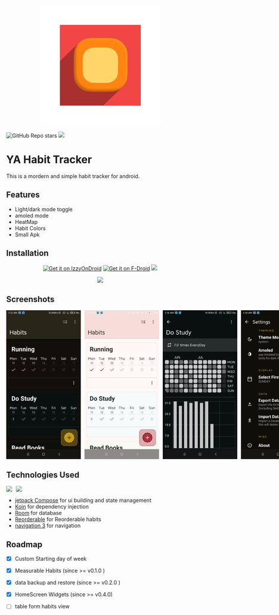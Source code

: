 




<p align="center">

  <img src="https://raw.githubusercontent.com/zaved707/Yet-Another-Habit-Tracker/refs/heads/master/app/src/main/res/mipmap-xxhdpi/ic_launcher_foreground.webp" alt="Logo">
</p>


<img alt="GitHub Repo stars" src="https://img.shields.io/github/stars/zaved707/yet-another-habit-tracker">
<img src= "https://img.shields.io/endpoint?url=https://apt.izzysoft.de/fdroid/api/v1/shield/com.zavedahmad.yaHabit"/>




# YA Habit Tracker


This is a mordern and simple habit tracker for android.


## Features

- Light/dark mode toggle
- amoled mode
- HeatMap
- Habit Colors
- Small Apk


## Installation

 <p align="center">
    <a href="https://apt.izzysoft.de/packages/com.zavedahmad.yaHabit"><img src="https://gitlab.com/IzzyOnDroid/repo/-/raw/master/assets/IzzyOnDroid.png" alt="Get it on IzzyOnDroid" height="80"></a>
    <a href="https://f-droid.org/packages/com.zavedahmad.yaHabit"><img src="https://fdroid.gitlab.io/artwork/badge/get-it-on.png" alt="Get it on F-Droid" height="80"></a>
    <a href="https://github.com/zaved707/Yet-Another-Habit-Tracker/releases/latest"><img src="https://raw.githubusercontent.com/andOTP/andOTP/master/assets/badges/get-it-on-github.png" height="80"></a>
   </p>
<p align = "center"> 
 <a href="http://apps.obtainium.imranr.dev/redirect.html?r=obtainium://add/https://github.com/zaved707/Yet-Another-Habit-Tracker"><img src="https://raw.githubusercontent.com/ImranR98/Obtainium/main/assets/graphics/badge_obtainium.png" height="55"></a>

</p>

## Screenshots

<div style="display: flex; flex-direction: row; gap: 10px;">
  <img src="https://github.com/zaved707/Yet-Another-Habit-Tracker/blob/master/fastlane/metadata/android/en-US/images/phoneScreenshots/1.jpg?raw=true" alt="App Screenshot 1" width="200"/>
  <img src="https://github.com/zaved707/Yet-Another-Habit-Tracker/blob/master/fastlane/metadata/android/en-US/images/phoneScreenshots/2.jpg?raw=true" alt="App Screenshot 2" width="200"/>
  <img src="https://github.com/zaved707/Yet-Another-Habit-Tracker/blob/master/fastlane/metadata/android/en-US/images/phoneScreenshots/3.jpg?raw=true" alt="App Screenshot 3" width="200"/>
  <img src="https://github.com/zaved707/Yet-Another-Habit-Tracker/blob/master/fastlane/metadata/android/en-US/images/phoneScreenshots/4.jpg?raw=true" alt="App Screenshot 3" width="200"/>
  <img src="https://github.com/zaved707/Yet-Another-Habit-Tracker/blob/master/fastlane/metadata/android/en-US/images/phoneScreenshots/6.jpg?raw=true" alt="App Screenshot 3" width="200"/>
</div>




## Technologies Used
<div style="display: flex; flex-direction: row; gap: 10px;">
<img src = "https://ziadoua.github.io/m3-Markdown-Badges/badges/AndroidStudio/androidstudio3.svg"/>
<img src = "https://ziadoua.github.io/m3-Markdown-Badges/badges/Kotlin/kotlin2.svg">
</div>

- [jetpack Compose](https://developer.android.com/compose) for ui building and state management
- [Koin](https://github.com/InsertKoinIO/koin) for dependency injection
- [Room](https://developer.android.com/jetpack/androidx/releases/room) for database
- [Reorderable](https://github.com/Calvin-LL/Reorderable) for Reorderable habits
- [navigation 3](https://developer.android.com/guide/navigation/navigation-3) for navigation
## Roadmap
- [x] Custom Starting  day of week
- [x] Measurable Habits (since >= v0.1.0 )
- [x] data backup and restore (since >= v0.2.0 )
- [x] HomeScreen Widgets (since >= v0.4.0)
- [ ] table form habits view

 
 



